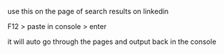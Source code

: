 use this on the page of search results on linkedin

F12 > paste in console > enter

it will auto go through the pages and output back in the console
